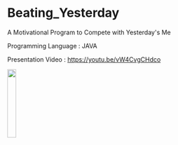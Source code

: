 # Beating_Yesterday
A Motivational Program to Compete with Yesterday's Me

Programming Language : JAVA

Presentation Video : https://youtu.be/vW4CvgCHdco

<img width="20%" src="https://user-images.githubusercontent.com/77545063/200374902-2da72615-5cf8-4d20-b950-f00962a1c795.png"/>
